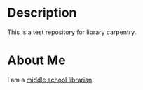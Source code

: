 # Description
This is a test repository for library carpentry.
# About Me
I am a [middle school librarian](https://www.linkedin.com/in/jessicaregitano/).
